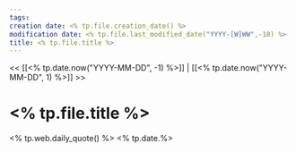 ```yaml
---
tags: 
creation date: <% tp.file.creation_date() %>
modification date: <% tp.file.last_modified_date("YYYY-[W]WW",-18) %>
title: <% tp.file.title %>
---
```


<< [[<% tp.date.now("YYYY-MM-DD", -1) %>]] | [[<% tp.date.now("YYYY-MM-DD", 1) %>]] >>

# <% tp.file.title %>

<% tp.web.daily_quote() %>
<% tp.date.%>